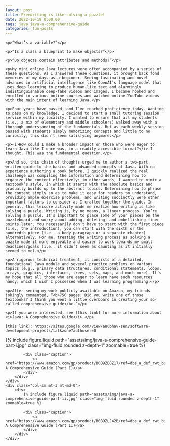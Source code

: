 ```yaml
---
layout: post
title: Freewriting is like solving a puzzle!
date: 2022-10-19 0:00:00
tags: java java-a-comprehensive-guide
categories: fun-posts
---
```


<div>

    <p>“What’s a variable?”</p>

    <p>“Is a class a blueprint to make objects?”</p>

    <p>“Do objects contain attributes and methods?”</p>

    <p>My mini online Java lectures were often accompanied by a series of these questions. As I answered these questions, it brought back fond memories of my days as a beginner. Seeing fascinating and novel advances in artificial intelligence like OpenAI’s language model that uses deep learning to produce human-like text and alarmingly indistinguishable deep-fake videos and images, I became hooked and enrolled in various online courses and watched online YouTube videos with the main intent of learning Java.</p>

    <p>Four years have passed, and I’ve reached proficiency today. Wanting to pass on my knowledge, I decided to start a small tutoring session service within my locality. I wanted to ensure that all my students (i.e., a mix of elementary and middle schoolers) walked away with a thorough understanding of the fundamentals. But as each weekly session passed with students simply memorizing concepts and little to no curiosity, this didn’t seem satisfying anymore.</p>

    <p><i>How could I make a broader impact on those who were eager to learn Java like I once was, in a readily accessible format?</i> I thought. This was the fundamental question.</p>

    <p>And so, this chain of thoughts urged me to author a two-part written guide to the basics and advanced concepts of Java. With no experience authoring a book before, I quickly realized the real challenge was compiling the information and determining how to organize the content effectively: in other words, I wanted to mimic a textbook’s style, in which it starts with the absolute basics and gradually builds up to the abstract topics. Determining how to phrase the content simply so as to make it easy for readers to understand, providing ample exercise problems, and writing succinctly were other important factors to consider as I crafted together the guide. In general, this leisure activity made me realize how writing is like solving a puzzle. Writing is, by no means, a linear process. You’re solving a puzzle. It’s important to place some of your pieces on the puzzleboard and worry about adding, deleting, and embellishing finer points later. You necessarily don’t have to start with the first piece (i.e., the introduction), you can start with the sixth or the hundredth piece (i.e., a body paragraph or a separate chapter) alternatively. For me, treating the writing process as solving a puzzle made it more enjoyable and easier to work towards my small deadlines/goals (i.e., it didn’t seem as daunting as it initially seemed to me).</p>

    <p>A rigorous technical treatment, it consists of a detailed, foundational Java module and several practice problems on various topics (e.g., primary data structures, conditional statements, loops, arrays, graphics, interfaces, trees, sets, maps, and much more). It’s my hope that all those who are eager to learn have such resources handy, which I wish I possessed when I was learning programming.</p>

    <p>After seeing my work publicly available on Amazon, my friends jokingly commented, “<b>750 pages! Did you write one of those textbooks? I think you went a little overboard in creating your so-called comprehensive guide</b>.”</p>

    <p>If you were interested, see [this link] for more information about <i>Java: A Comprehensive Guide</i>.</p>

    [this link]: https://sites.google.com/view/anubhav-sen/software-development-projects/talkzone?authuser=0

</div>

<div class="row mt-3">
    <div class="col-sm mt-3 mt-md-0">
        <div>
            {% include figure.liquid path="assets/img/java-a-comprehensive-guide-part-i.jpg" class="img-fluid rounded z-depth-1" zoomable=true %}
            
            <div class="caption">
                <a href="https://www.amazon.com/gp/product/B0B9ZB8Z17/ref=dbs_a_def_rwt_bibl_vppi_i1">Java: A Comprehensive Guide (Part I)</a>
            </div>
        </div>
    </div>
    <div class="col-sm mt-3 mt-md-0">
        <div>
            {% include figure.liquid path="assets/img/java-a-comprehensive-guide-part-ii.jpg" class="img-fluid rounded z-depth-1" zoomable=true %}
            
            <div class="caption">
                <a href="https://www.amazon.com/gp/product/B0B9ZLJ42B/ref=dbs_a_def_rwt_bibl_vppi_i0">Java: A Comprehensive Guide (Part II)</a>
            </div>
        </div>
    </div>
</div>
